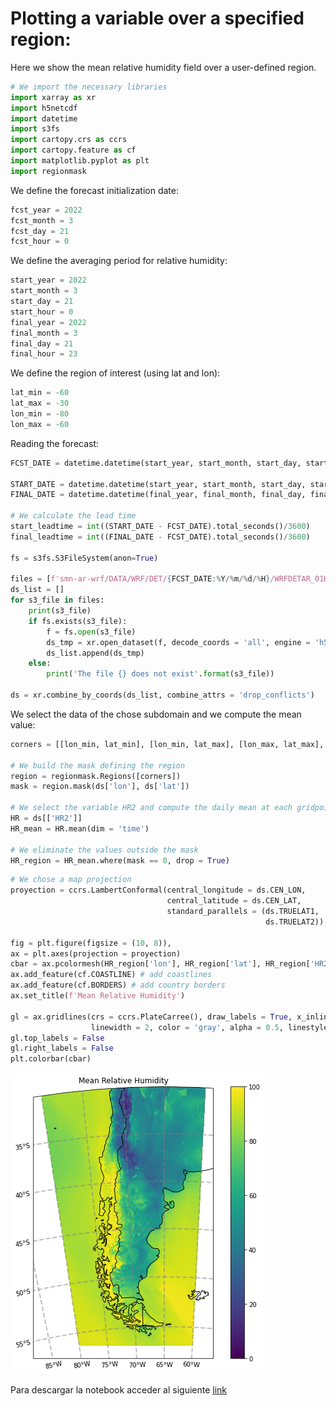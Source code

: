 # Plotting a variable over a specified region:

Here we show the mean relative humidity field over a user-defined region.


```python
# We import the necessary libraries
import xarray as xr
import h5netcdf
import datetime
import s3fs
import cartopy.crs as ccrs
import cartopy.feature as cf
import matplotlib.pyplot as plt
import regionmask
```

We define the forecast initialization date:


```python
fcst_year = 2022
fcst_month = 3
fcst_day = 21
fcst_hour = 0
```

We define the averaging period for relative humidity:


```python
start_year = 2022
start_month = 3
start_day = 21
start_hour = 0
final_year = 2022
final_month = 3
final_day = 21
final_hour = 23
```

We define the region of interest (using lat and lon):


```python
lat_min = -60
lat_max = -30
lon_min = -80
lon_max = -60
```

Reading the forecast:


```python
FCST_DATE = datetime.datetime(start_year, start_month, start_day, start_hour)

START_DATE = datetime.datetime(start_year, start_month, start_day, start_hour)
FINAL_DATE = datetime.datetime(final_year, final_month, final_day, final_hour)

# We calculate the lead time
start_leadtime = int((START_DATE - FCST_DATE).total_seconds()/3600)
final_leadtime = int((FINAL_DATE - FCST_DATE).total_seconds()/3600)

fs = s3fs.S3FileSystem(anon=True)

files = [f'smn-ar-wrf/DATA/WRF/DET/{FCST_DATE:%Y/%m/%d/%H}/WRFDETAR_01H_{FCST_DATE:%Y%m%d_%H}_{leadtime:03d}.nc' for leadtime in range(start_leadtime, final_leadtime)]
ds_list = []
for s3_file in files:
    print(s3_file)
    if fs.exists(s3_file):
        f = fs.open(s3_file)
        ds_tmp = xr.open_dataset(f, decode_coords = 'all', engine = 'h5netcdf')
        ds_list.append(ds_tmp)
    else:
        print('The file {} does not exist'.format(s3_file))

ds = xr.combine_by_coords(ds_list, combine_attrs = 'drop_conflicts')
```

We select the data of the chose subdomain and we compute the mean value: 


```python
corners = [[lon_min, lat_min], [lon_min, lat_max], [lon_max, lat_max], [lon_max, lat_min]]

# We build the mask defining the region  
region = regionmask.Regions([corners])
mask = region.mask(ds['lon'], ds['lat'])

# We select the variable HR2 and compute the daily mean at each gridpoint
HR = ds[['HR2']]
HR_mean = HR.mean(dim = 'time')

# We eliminate the values outside the mask 
HR_region = HR_mean.where(mask == 0, drop = True)
```


```python
# We chose a map projection
proyection = ccrs.LambertConformal(central_longitude = ds.CEN_LON, 
                                   central_latitude = ds.CEN_LAT, 
                                   standard_parallels = (ds.TRUELAT1, 
                                                         ds.TRUELAT2))

fig = plt.figure(figsize = (10, 8)), 
ax = plt.axes(projection = proyection)
cbar = ax.pcolormesh(HR_region['lon'], HR_region['lat'], HR_region['HR2'], transform = ccrs.PlateCarree(), vmin = 0, vmax = 100)
ax.add_feature(cf.COASTLINE) # add coastlines
ax.add_feature(cf.BORDERS) # add country borders
ax.set_title(f'Mean Relative Humidity')

gl = ax.gridlines(crs = ccrs.PlateCarree(), draw_labels = True, x_inline = False,
                  linewidth = 2, color = 'gray', alpha = 0.5, linestyle = '--')
gl.top_labels = False
gl.right_labels = False
plt.colorbar(cbar)
```

![png](../figuras/mean_HR.png)

Para descargar la notebook acceder al siguiente [link](../notebooks/Region.ipynb)

